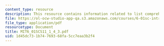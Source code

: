 ```yaml
---
content_type: resource
description: This resource contains information related to list comprehensions.
file: https://ol-ocw-studio-app-qa.s3.amazonaws.com/courses/6-01sc-introduction-to-electrical-engineering-and-computer-science-i-spring-2011/1d45dc731b74769368fa5cc7eaa3b2f4_MIT6_01SCS11_1_4_3.pdf
file_type: application/pdf
resourcetype: Document
title: MIT6_01SCS11_1_4_3.pdf
uid: 1d45dc73-1b74-7693-68fa-5cc7eaa3b2f4
---
```

